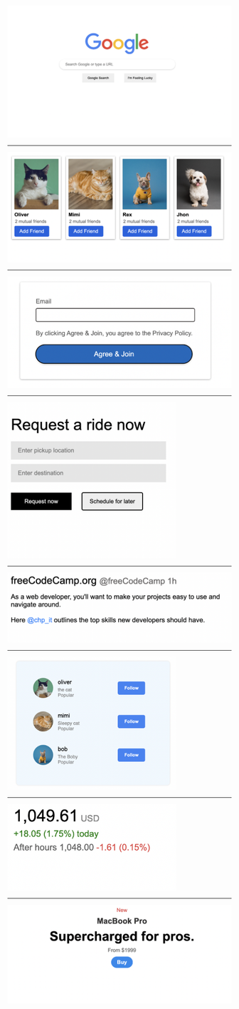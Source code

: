 <img src="Post-100/google.png" width="880px" > <hr>
<img src="Post-100/facebook.png"><hr>
<img src="Post-100/login.png" width="580px"><hr>
<img src="Post-100/uber.png" width="380px"><hr>
<img src="Post-100/post.png" width="580px"><hr>
<img src="Post-100/flex.png" width="380px"><hr>
<img src="Post-100/stock.png" width="380px"><hr>
<img src="Post-100/macbook.png">
